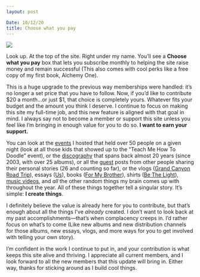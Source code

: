 ```yaml
---
layout: post

Date: 10/12/20
title: Choose what you pay
---
```


![][image-1]

Look up. At the top of the site. Right under my name. You’ll see a **Choose what you pay** box that lets you subscribe monthly to helping the site raise money and remain successful (This also comes with cool perks like a free copy of my first book, Alchemy One).

This is a huge upgrade to the previous way memberships were handled: it’s no longer a set price that you have to follow. Now, if you’d like to contribute $20 a month...or just $1, that choice is completely yours. Whatever fits your budget and the amount you think I deserve. I continue to focus on making this site my full-time job, and this new feature is aligned with that goal in mind. I always say not to become a member or support this site unless you feel like I’m bringing in enough value for you to do so. **I want to earn your support.**

You can look at the [events][1] I hosted that held over 50 people on a given night (look at all those kids that showed up to the “Teach Me How To Doodle” event), or the [discography][2] that spans back almost 20 years (since 2003, with over 25 albums), or all the [guest][3] posts from other people sharing their personal stories (26 and counting so far), or the vlogs ([Grand Canyon Road Trip][4]), essays ([Us][5]), books ([For My Brother][6]), shirts ([Be The Light][7]), [music videos][8], and *all* the other random things my brain comes up with throughout the year. All of these things together tell a singular story. It’s simple: **I create things**.

I definitely believe the value is already here for you to contribute, but that’s enough about all the things I’ve *already* created. I don’t want to look back at my past accomplishments—that’s when complacency creeps in. I’d rather focus on what’s to come (Like new albums and new distribution channels for those albums, new essays, vlogs, and more ways for you to get involved with telling your own story).

I’m confident in the work I continue to put in, and your contribution is what keeps this site alive and thriving. I appreciate all current members, and I look forward to all the new members that this update will bring in. Either way, thanks for sticking around as I build cool things.

[1]:	create
[2]:	music
[3]:	guest
[4]:	canyon
[5]:	us
[6]:	a1
[7]:	light
[8]:	https://nashp.com/music#videos

[image-1]:	https://i.imgur.com/WaegkCS.jpg